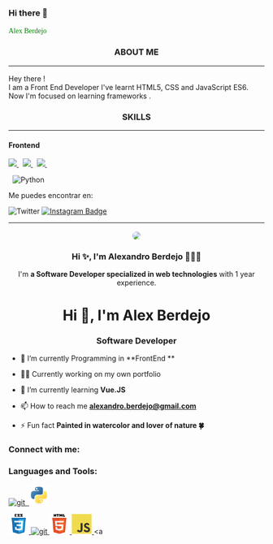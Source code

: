 ### Hi there 👋

<!--
**alexberdejo7/alexberdejo7** is a ✨ _special_ ✨ repository because its `README.md` (this file) appears on your GitHub profile.

Here are some ideas to get you started:

- 🔭 I’m currently working on ...
- 🌱 I’m currently learning ...
- 👯 I’m looking to collaborate on ...
- 🤔 I’m looking for help with ...
- 💬 Ask me about ...
- 📫 How to reach me: ...
- 😄 Pronouns: ...
- ⚡ Fun fact: ...
-->





<span style="font-family: verdana; color: green;">Alex Berdejo</span>

<p align=center>
  <h3 align="center">ABOUT ME<hr/></h3>
  <p>
    Hey there ! <br /> I am a Front End Developer 
    I've learnt HTML5, CSS and JavaScript ES6. <br />
    Now I'm focused on learning frameworks .
  </p>
</p>

<h3 align="center">SKILLS<hr/></h3>


<h4>Frontend</h4>
<p>
  <a href='https://developer.mozilla.org/en-US/docs/Web/Guide/HTML/HTML5'>
    <img src="https://img.shields.io/badge/html5-e34f26.svg?&style=for-the-badge&logo=html5&logoColor=white" />
  </a>
  &nbsp;
  <a href='https://developer.mozilla.org/en-US/docs/Web/CSS'>
    <img src="https://img.shields.io/badge/css3-1572B6.svg?&style=for-the-badge&logo=css3&logoColor=white" />
  </a>
  &nbsp;
  <a href='https://developer.mozilla.org/en-US/docs/Web/JavaScript/Guide'>
    <img src="https://img.shields.io/badge/javascript-F7DF1E.svg?&style=for-the-badge&logo=javascript&logoColor=black" />
  </a>
  &nbsp;
 
  &nbsp;
  <img src="https://img.shields.io/badge/Python-3776AB?style=for-the-badge&logo=python&logoColor=white" alt="Python">
</p>


Me puedes encontrar en:

![Twitter](https://img.shields.io/twitter/follow/alexberdejo7?style=for-the-badge)
[![Instagram Badge](https://img.shields.io/badge/-Instagram-purple?style=for-the-badge&logo=instagram&logoColor=white&link=https://www.instagram.com/alexberdejo7)](https://www.instagram.com/alexberdejo7/)

















__________________________________


<p align="center" width="300">
   <img align="center" width="200" style='border-radius:50%' src="https://media.licdn.com/dms/image/C5603AQGQcq75a7LFzg/profile-displayphoto-shrink_800_800/0/1649173279089?e=1680134400&v=beta&t=Di8fNzKQKkFsTiogjOJ54I0-822GvSpCxhofyF2H4oI" />
   <h3 align="center">Hi ✨, I'm Alexandro Berdejo 👩🏼‍💻</h3>
</p>

<p align="center">I'm <strong>a Software Developer specialized in web technologies</strong> with 1 year experience.<br /></p>
<p align="center">
  
<h1 align="center">Hi 👋, I'm Alex Berdejo</h1>
<h3 align="center">Software Developer</h3>

- 🌱 I’m currently Programming in **FrontEnd **

- 👨‍💻 Currently working on my own portfolio

- 🌱 I’m currently learning **Vue.JS**

- 📫 How to reach me **alexandro.berdejo@gmail.com**

- ⚡ Fun fact **Painted in watercolor and lover of nature 🍀**


<h3 align="left">Connect with me:</h3>
<p align="left">

<h3 align="left">Languages and Tools:</h3>
<p align="left"> <a href="" target="_blank" rel="noreferrer"> <img src="https://www.vectorlogo.zone/logos/git-scm/git-scm-icon.svg" alt="git" width="40" height="40"/> </a> <a href="https://developer.mozilla.org/en-US/docs/Web/JavaScript" target="_blank" rel="noreferrer"> <img 

<img  rel="noreferrer"> <img src="https://raw.githubusercontent.com/devicons/devicon/master/icons/python/python-original.svg" alt="python" width="40" height="40"/> </a> </p>

<p align="left"> <a href="https://www.w3schools.com/css/" target="_blank" rel="noreferrer"> <img src="https://raw.githubusercontent.com/devicons/devicon/master/icons/css3/css3-original-wordmark.svg" alt="css3" width="40" height="40"/> </a> <a  
 

</a> <a href="https://git-scm.com/" target="_blank" rel="noreferrer"> <img src="https://www.vectorlogo.zone/logos/git-scm/git-scm-icon.svg" alt="git" width="40" height="40"/> </a> <a href="https://www.w3.org/html/" target="_blank" rel="noreferrer"> <img src="https://raw.githubusercontent.com/devicons/devicon/master/icons/html5/html5-original-wordmark.svg" alt="html5" width="40" height="40"/> </a> <a href="https://developer.mozilla.org/en-US/docs/Web/JavaScript" target="_blank" rel="noreferrer"> <img src="https://raw.githubusercontent.com/devicons/devicon/master/icons/javascript/javascript-original.svg" alt="javascript" width="40" height="40"/> </a> <a 



